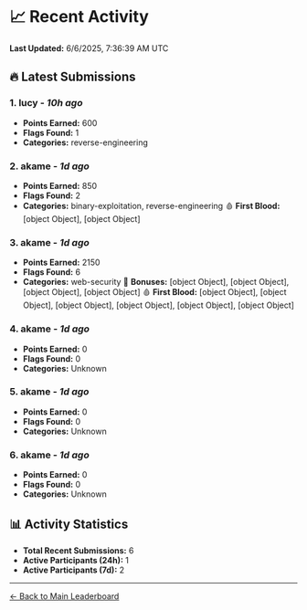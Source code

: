 # 📈 Recent Activity

**Last Updated:** 6/6/2025, 7:36:39 AM UTC

## 🔥 Latest Submissions

### 1. lucy - *10h ago*
- **Points Earned:** 600
- **Flags Found:** 1
- **Categories:** reverse-engineering

### 2. akame - *1d ago*
- **Points Earned:** 850
- **Flags Found:** 2
- **Categories:** binary-exploitation, reverse-engineering 🩸 **First Blood:** [object Object], [object Object]

### 3. akame - *1d ago*
- **Points Earned:** 2150
- **Flags Found:** 6
- **Categories:** web-security 🎯 **Bonuses:** [object Object], [object Object], [object Object], [object Object] 🩸 **First Blood:** [object Object], [object Object], [object Object], [object Object], [object Object], [object Object]

### 4. akame - *1d ago*
- **Points Earned:** 0
- **Flags Found:** 0
- **Categories:** Unknown

### 5. akame - *1d ago*
- **Points Earned:** 0
- **Flags Found:** 0
- **Categories:** Unknown

### 6. akame - *1d ago*
- **Points Earned:** 0
- **Flags Found:** 0
- **Categories:** Unknown

## 📊 Activity Statistics

- **Total Recent Submissions:** 6
- **Active Participants (24h):** 1
- **Active Participants (7d):** 2

---
[← Back to Main Leaderboard](README.md)